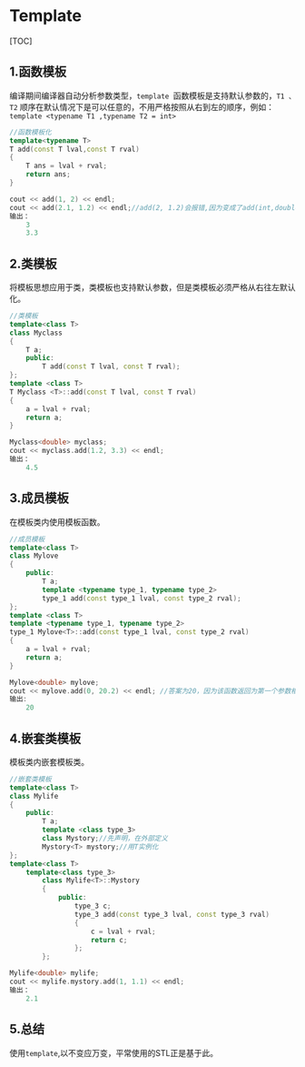 # Template

[TOC]

## 1.函数模板

编译期间编译器自动分析参数类型，`template `函数模板是支持默认参数的，`T1 、T2` 顺序在默认情况下是可以任意的，不用严格按照从右到左的顺序，例如：`template <typename T1 ,typename T2 = int>`

```c++
//函数模板化    
template<typename T>
T add(const T lval,const T rval)
{
    T ans = lval + rval;
    return ans; 
}
```



```c++
cout << add(1, 2) << endl;
cout << add(2.1, 1.2) << endl;//add(2, 1.2)会报错,因为变成了add(int,double)
输出：
    3
    3.3
```



## 2.类模板

将模板思想应用于类，类模板也支持默认参数，但是类模板必须严格从右往左默认化。

```c++
//类模板
template<class T>
class Myclass
{
    T a;
    public:
        T add(const T lval, const T rval);
};
template <class T>
T Myclass <T>::add(const T lval, const T rval)
{
    a = lval + rval;
    return a;
}
```



```c++
Myclass<double> myclass;
cout << myclass.add(1.2, 3.3) << endl;
输出：
    4.5
```



## 3.成员模板

在模板类内使用模板函数。

```c++
//成员模板
template<class T>
class Mylove
{
    public:
        T a;
        template <typename type_1, typename type_2>
        type_1 add(const type_1 lval, const type_2 rval);
};
template <class T>
template <typename type_1, typename type_2>
type_1 Mylove<T>::add(const type_1 lval, const type_2 rval)
{
    a = lval + rval;
    return a;
}
```

```c++
Mylove<double> mylove;
cout << mylove.add(0, 20.2) << endl; //答案为20，因为该函数返回为第一个参数相同,该过程为int+double=double,但最终返回int
输出:
	20
```



## 4.嵌套类模板

模板类内嵌套模板类。

```c++
//嵌套类模板
template<class T>
class Mylife
{
    public:
        T a;
        template <class type_3>
        class Mystory;//先声明，在外部定义
        Mystory<T> mystory;//用T实例化
};
template<class T>
    template<class type_3>
        class Mylife<T>::Mystory
        {
            public:
                type_3 c;
                type_3 add(const type_3 lval, const type_3 rval) 
                {
                    c = lval + rval;
                    return c;
                };
        };
```

```C++
Mylife<double> mylife;
cout << mylife.mystory.add(1, 1.1) << endl;
输出：
    2.1
```



## 5.总结

使用`template`,以不变应万变，平常使用的STL正是基于此。